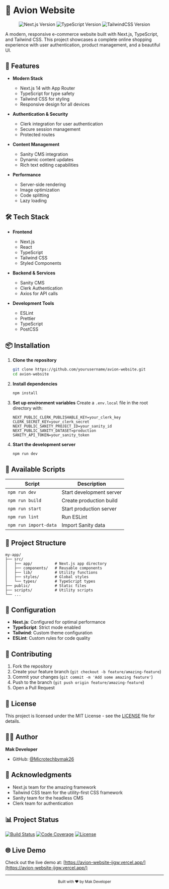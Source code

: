 # 🚀 Avion Website

<div align="center">
  <img src="https://img.shields.io/badge/Next.js-14.2.23-black?style=for-the-badge&logo=next.js" alt="Next.js Version">
  <img src="https://img.shields.io/badge/TypeScript-5.0.0-blue?style=for-the-badge&logo=typescript" alt="TypeScript Version">
  <img src="https://img.shields.io/badge/TailwindCSS-3.4.1-38B2AC?style=for-the-badge&logo=tailwind-css" alt="TailwindCSS Version">
</div>

A modern, responsive e-commerce website built with Next.js, TypeScript, and Tailwind CSS. This project showcases a complete online shopping experience with user authentication, product management, and a beautiful UI.

## 🌟 Features

- **Modern Stack**
  - Next.js 14 with App Router
  - TypeScript for type safety
  - Tailwind CSS for styling
  - Responsive design for all devices

- **Authentication & Security**
  - Clerk integration for user authentication
  - Secure session management
  - Protected routes

- **Content Management**
  - Sanity CMS integration
  - Dynamic content updates
  - Rich text editing capabilities

- **Performance**
  - Server-side rendering
  - Image optimization
  - Code splitting
  - Lazy loading

## 🛠️ Tech Stack

- **Frontend**
  - Next.js
  - React
  - TypeScript
  - Tailwind CSS
  - Styled Components

- **Backend & Services**
  - Sanity CMS
  - Clerk Authentication
  - Axios for API calls

- **Development Tools**
  - ESLint
  - Prettier
  - TypeScript
  - PostCSS

## 📦 Installation

1. **Clone the repository**
   ```bash
   git clone https://github.com/yourusername/avion-website.git
   cd avion-website
   ```

2. **Install dependencies**
   ```bash
   npm install
   ```

3. **Set up environment variables**
   Create a `.env.local` file in the root directory with:
   ```env
   NEXT_PUBLIC_CLERK_PUBLISHABLE_KEY=your_clerk_key
   CLERK_SECRET_KEY=your_clerk_secret
   NEXT_PUBLIC_SANITY_PROJECT_ID=your_sanity_id
   NEXT_PUBLIC_SANITY_DATASET=production
   SANITY_API_TOKEN=your_sanity_token
   ```

4. **Start the development server**
   ```bash
   npm run dev
   ```

## 🚀 Available Scripts

| Script | Description |
|--------|-------------|
| `npm run dev` | Start development server |
| `npm run build` | Create production build |
| `npm run start` | Start production server |
| `npm run lint` | Run ESLint |
| `npm run import-data` | Import Sanity data |

## 📁 Project Structure

```
my-app/
├── src/
│   ├── app/          # Next.js app directory
│   ├── components/   # Reusable components
│   ├── lib/          # Utility functions
│   ├── styles/       # Global styles
│   └── types/        # TypeScript types
├── public/           # Static files
├── scripts/          # Utility scripts
└── ...
```

## 🔧 Configuration

- **Next.js**: Configured for optimal performance
- **TypeScript**: Strict mode enabled
- **Tailwind**: Custom theme configuration
- **ESLint**: Custom rules for code quality

## 🤝 Contributing

1. Fork the repository
2. Create your feature branch (`git checkout -b feature/amazing-feature`)
3. Commit your changes (`git commit -m 'Add some amazing feature'`)
4. Push to the branch (`git push origin feature/amazing-feature`)
5. Open a Pull Request

## 📝 License

This project is licensed under the MIT License - see the [LICENSE](LICENSE) file for details.

## 👨‍💻 Author

**Mak Developer**
- GitHub: [@Microtechbymak26](https://github.com/Microtechbymak26)

## 🙏 Acknowledgments

- Next.js team for the amazing framework
- Tailwind CSS team for the utility-first CSS framework
- Sanity team for the headless CMS
- Clerk team for authentication

## 📊 Project Status

[![Build Status](https://img.shields.io/github/workflow/status/yourusername/avion-website/CI?style=for-the-badge)](https://github.com/yourusername/avion-website/actions)
[![Code Coverage](https://img.shields.io/codecov/c/github/yourusername/avion-website?style=for-the-badge)](https://codecov.io/gh/yourusername/avion-website)
[![License](https://img.shields.io/github/license/yourusername/avion-website?style=for-the-badge)](https://github.com/yourusername/avion-website/blob/main/LICENSE)

## 🌐 Live Demo

Check out the live demo at: [https://avion-website-ijgw.vercel.app/](https://avion-website-ijgw.vercel.app/)

---

<div align="center">
  <sub>Built with ❤️ by Mak Developer</sub>
</div>
